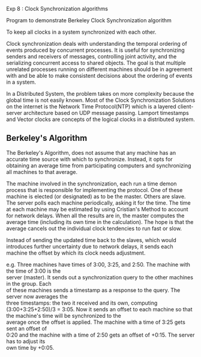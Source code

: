 Exp 8 : Clock Synchronization algorithms

Program to demonstrate Berkeley Clock Synchronization algorithm 

To keep all clocks in a system synchronized with each other.

Clock synchronization deals with understanding the temporal ordering of events produced by concurrent processes. It is useful for synchronizing senders and receivers of messages, controlling joint activity, and the serializing concurrent access to shared objects. The goal is that multiple unrelated processes running on different machines should be in agreement with and be able to make consistent decisions about the ordering of events in a system.

In a Distributed System, the problem takes on more complexity because the global time is not easily known. Most of the Clock Synchronization Solutions on the internet is the Network Time Protocol(NTP) which is a layered client-server architecture based on UDP message passing. Lamport timestamps and Vector clocks are concepts of the logical clocks in a distributed system.


## Berkeley's Algorithm

The Berkeley's Algorithm, does not assume that any machine has an accurate time source with which to synchronize. Instead, it opts for obtaining an average time from participating computers and synchronizing all machines to that average.

The machine involved in the synchronization, each run a time demon process that is responsible for implementing the protocol. One of these machine is elected (or designated) as to be the master. Others are slave. The server polls each machine periodically, asking it for the time. The time at each machine may be estimated by using Cristian's Method to account for network delays. When all the results are in, the master computes the average time (including its own time in the calculation). The hope is that the average cancels out the individual clock tendencies to run fast or slow. 

Instead of sending the updated time back to the slaves, which would introduces further uncertainty due to network delays, it sends each machine the offset by which its clock needs adjustment.

e.g. Three   machines   have   times   of   3:00,   3:25,   and   2:50.   The   machine   with   the   time   of   3:00   is   the  
server   (master).   It   sends   out   a   synchronization   query   to   the   other   machines   in   the   group.   Each  
of   these   machines   sends   a   timestamp   as   a   response   to   the   query.   The   server   now   averages   the  
three timestamps: the two it received and its own, computing (3:00+3:25+2:50)/3 = 3:05. 
Now   it   sends   an   offset   to   each   machine   so   that   the   machine's   time   will   be   synchronized   to   the  
average   once   the   offset   is   applied.   The   machine   with   a   time   of   3:25   gets   sent   an   offset   of  
­0:20   and   the   machine   with   a   time   of   2:50   gets   an   offset   of   +0:15.   The   server   has   to   adjust   its  
own time by +0:05. 

